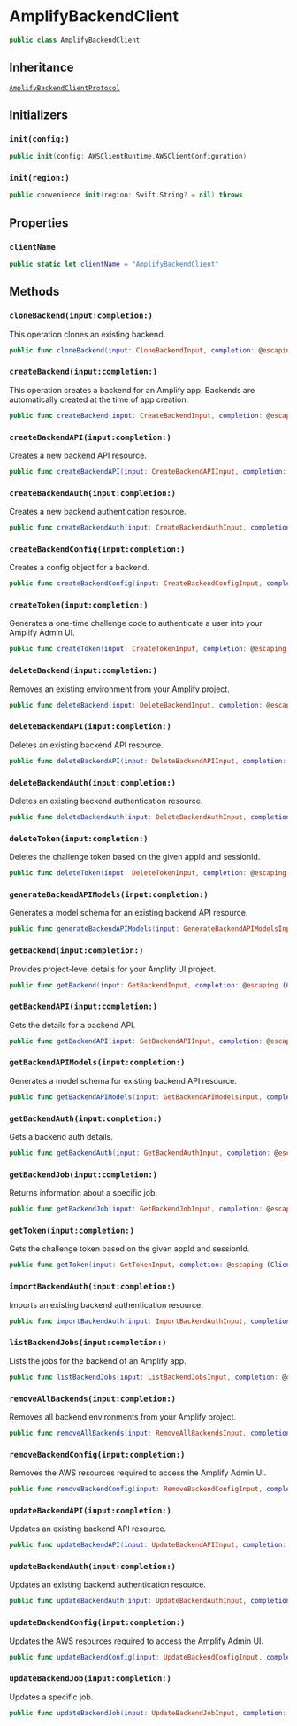 # AmplifyBackendClient

``` swift
public class AmplifyBackendClient 
```

## Inheritance

[`AmplifyBackendClientProtocol`](/aws-sdk-swift/reference/0.x/AWSAmplifyBackend/AmplifyBackendClientProtocol)

## Initializers

### `init(config:)`

``` swift
public init(config: AWSClientRuntime.AWSClientConfiguration) 
```

### `init(region:)`

``` swift
public convenience init(region: Swift.String? = nil) throws 
```

## Properties

### `clientName`

``` swift
public static let clientName = "AmplifyBackendClient"
```

## Methods

### `cloneBackend(input:completion:)`

This operation clones an existing backend.

``` swift
public func cloneBackend(input: CloneBackendInput, completion: @escaping (ClientRuntime.SdkResult<CloneBackendOutputResponse, CloneBackendOutputError>) -> Void)
```

### `createBackend(input:completion:)`

This operation creates a backend for an Amplify app. Backends are automatically created at the time of app creation.

``` swift
public func createBackend(input: CreateBackendInput, completion: @escaping (ClientRuntime.SdkResult<CreateBackendOutputResponse, CreateBackendOutputError>) -> Void)
```

### `createBackendAPI(input:completion:)`

Creates a new backend API resource.

``` swift
public func createBackendAPI(input: CreateBackendAPIInput, completion: @escaping (ClientRuntime.SdkResult<CreateBackendAPIOutputResponse, CreateBackendAPIOutputError>) -> Void)
```

### `createBackendAuth(input:completion:)`

Creates a new backend authentication resource.

``` swift
public func createBackendAuth(input: CreateBackendAuthInput, completion: @escaping (ClientRuntime.SdkResult<CreateBackendAuthOutputResponse, CreateBackendAuthOutputError>) -> Void)
```

### `createBackendConfig(input:completion:)`

Creates a config object for a backend.

``` swift
public func createBackendConfig(input: CreateBackendConfigInput, completion: @escaping (ClientRuntime.SdkResult<CreateBackendConfigOutputResponse, CreateBackendConfigOutputError>) -> Void)
```

### `createToken(input:completion:)`

Generates a one-time challenge code to authenticate a user into your Amplify Admin UI.

``` swift
public func createToken(input: CreateTokenInput, completion: @escaping (ClientRuntime.SdkResult<CreateTokenOutputResponse, CreateTokenOutputError>) -> Void)
```

### `deleteBackend(input:completion:)`

Removes an existing environment from your Amplify project.

``` swift
public func deleteBackend(input: DeleteBackendInput, completion: @escaping (ClientRuntime.SdkResult<DeleteBackendOutputResponse, DeleteBackendOutputError>) -> Void)
```

### `deleteBackendAPI(input:completion:)`

Deletes an existing backend API resource.

``` swift
public func deleteBackendAPI(input: DeleteBackendAPIInput, completion: @escaping (ClientRuntime.SdkResult<DeleteBackendAPIOutputResponse, DeleteBackendAPIOutputError>) -> Void)
```

### `deleteBackendAuth(input:completion:)`

Deletes an existing backend authentication resource.

``` swift
public func deleteBackendAuth(input: DeleteBackendAuthInput, completion: @escaping (ClientRuntime.SdkResult<DeleteBackendAuthOutputResponse, DeleteBackendAuthOutputError>) -> Void)
```

### `deleteToken(input:completion:)`

Deletes the challenge token based on the given appId and sessionId.

``` swift
public func deleteToken(input: DeleteTokenInput, completion: @escaping (ClientRuntime.SdkResult<DeleteTokenOutputResponse, DeleteTokenOutputError>) -> Void)
```

### `generateBackendAPIModels(input:completion:)`

Generates a model schema for an existing backend API resource.

``` swift
public func generateBackendAPIModels(input: GenerateBackendAPIModelsInput, completion: @escaping (ClientRuntime.SdkResult<GenerateBackendAPIModelsOutputResponse, GenerateBackendAPIModelsOutputError>) -> Void)
```

### `getBackend(input:completion:)`

Provides project-level details for your Amplify UI project.

``` swift
public func getBackend(input: GetBackendInput, completion: @escaping (ClientRuntime.SdkResult<GetBackendOutputResponse, GetBackendOutputError>) -> Void)
```

### `getBackendAPI(input:completion:)`

Gets the details for a backend API.

``` swift
public func getBackendAPI(input: GetBackendAPIInput, completion: @escaping (ClientRuntime.SdkResult<GetBackendAPIOutputResponse, GetBackendAPIOutputError>) -> Void)
```

### `getBackendAPIModels(input:completion:)`

Generates a model schema for existing backend API resource.

``` swift
public func getBackendAPIModels(input: GetBackendAPIModelsInput, completion: @escaping (ClientRuntime.SdkResult<GetBackendAPIModelsOutputResponse, GetBackendAPIModelsOutputError>) -> Void)
```

### `getBackendAuth(input:completion:)`

Gets a backend auth details.

``` swift
public func getBackendAuth(input: GetBackendAuthInput, completion: @escaping (ClientRuntime.SdkResult<GetBackendAuthOutputResponse, GetBackendAuthOutputError>) -> Void)
```

### `getBackendJob(input:completion:)`

Returns information about a specific job.

``` swift
public func getBackendJob(input: GetBackendJobInput, completion: @escaping (ClientRuntime.SdkResult<GetBackendJobOutputResponse, GetBackendJobOutputError>) -> Void)
```

### `getToken(input:completion:)`

Gets the challenge token based on the given appId and sessionId.

``` swift
public func getToken(input: GetTokenInput, completion: @escaping (ClientRuntime.SdkResult<GetTokenOutputResponse, GetTokenOutputError>) -> Void)
```

### `importBackendAuth(input:completion:)`

Imports an existing backend authentication resource.

``` swift
public func importBackendAuth(input: ImportBackendAuthInput, completion: @escaping (ClientRuntime.SdkResult<ImportBackendAuthOutputResponse, ImportBackendAuthOutputError>) -> Void)
```

### `listBackendJobs(input:completion:)`

Lists the jobs for the backend of an Amplify app.

``` swift
public func listBackendJobs(input: ListBackendJobsInput, completion: @escaping (ClientRuntime.SdkResult<ListBackendJobsOutputResponse, ListBackendJobsOutputError>) -> Void)
```

### `removeAllBackends(input:completion:)`

Removes all backend environments from your Amplify project.

``` swift
public func removeAllBackends(input: RemoveAllBackendsInput, completion: @escaping (ClientRuntime.SdkResult<RemoveAllBackendsOutputResponse, RemoveAllBackendsOutputError>) -> Void)
```

### `removeBackendConfig(input:completion:)`

Removes the AWS resources required to access the Amplify Admin UI.

``` swift
public func removeBackendConfig(input: RemoveBackendConfigInput, completion: @escaping (ClientRuntime.SdkResult<RemoveBackendConfigOutputResponse, RemoveBackendConfigOutputError>) -> Void)
```

### `updateBackendAPI(input:completion:)`

Updates an existing backend API resource.

``` swift
public func updateBackendAPI(input: UpdateBackendAPIInput, completion: @escaping (ClientRuntime.SdkResult<UpdateBackendAPIOutputResponse, UpdateBackendAPIOutputError>) -> Void)
```

### `updateBackendAuth(input:completion:)`

Updates an existing backend authentication resource.

``` swift
public func updateBackendAuth(input: UpdateBackendAuthInput, completion: @escaping (ClientRuntime.SdkResult<UpdateBackendAuthOutputResponse, UpdateBackendAuthOutputError>) -> Void)
```

### `updateBackendConfig(input:completion:)`

Updates the AWS resources required to access the Amplify Admin UI.

``` swift
public func updateBackendConfig(input: UpdateBackendConfigInput, completion: @escaping (ClientRuntime.SdkResult<UpdateBackendConfigOutputResponse, UpdateBackendConfigOutputError>) -> Void)
```

### `updateBackendJob(input:completion:)`

Updates a specific job.

``` swift
public func updateBackendJob(input: UpdateBackendJobInput, completion: @escaping (ClientRuntime.SdkResult<UpdateBackendJobOutputResponse, UpdateBackendJobOutputError>) -> Void)
```
